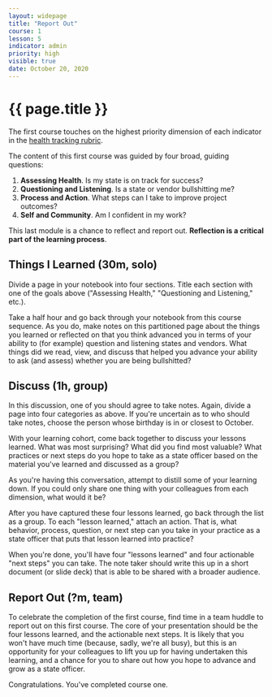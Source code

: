 ```yaml
---
layout: widepage
title: "Report Out"
course: 1
lesson: 5
indicator: admin
priority: high
visible: true
date: October 20, 2020
---
```


# {{ page.title }}

The first course touches on the highest priority dimension of each indicator in the [health tracking rubric](/rubric/).

The content of this first course was guided by four broad, guiding questions:

1. **Assessing Health**. Is my state is on track for success?
2. **Questioning and Listening**. Is a state or vendor bullshitting me?
3. **Process and Action**. What steps can I take to improve project outcomes?
4. **Self and Community**. Am I confident in my work?

This last module is a chance to reflect and report out. **Reflection is a critical part of the learning process**.

## Things I Learned (30m, solo)

Divide a page in your notebook into four sections. Title each section with one of the goals above ("Assessing Health," "Questioning and Listening," etc.).

Take a half hour and go back through your notebook from this course sequence. As you do, make notes on this partitioned page about the things you learned or reflected on that you think advanced you in terms of your ability to (for example) question and listening states and vendors. What things did we read, view, and discuss that helped you advance your ability to ask (and assess) whether you are being bullshitted?

## Discuss (1h, group)

In this discussion, one of you should agree to take notes. Again, divide a page into four categories as above. If you're uncertain as to who should take notes, choose the person whose birthday is in or closest to October.

With your learning cohort, come back together to discuss your lessons learned. What was most surprising? What did you find most valuable? What practices or next steps do you hope to take as a state officer based on the material you've learned and discussed as a group?

As you're having this conversation, attempt to distill some of your learning down. If you could only share one thing with your colleagues from each dimension, what would it be? 

After you have captured these four lessons learned, go back through the list as a group. To each "lesson learned," attach an action. That is, what behavior, process, question, or next step can you take in your practice as a state officer that puts that lesson learned into practice?

When you're done, you'll have four "lessons learned" and four actionable "next steps" you can take. The note taker should write this up in a short document (or slide deck) that is able to be shared with a broader audience.

## Report Out (?m, team)

To celebrate the completion of the first course, find time in a team huddle to report out on this first course. The core of your presentation should be the four lessons learned, and the actionable next steps. It is likely that you won't have much time (because, sadly, we're all busy), but this is an opportunity for your colleagues to lift you up for having undertaken this learning, and a chance for you to share out how you hope to advance and grow as a state officer.

Congratulations. You've completed course one. 
